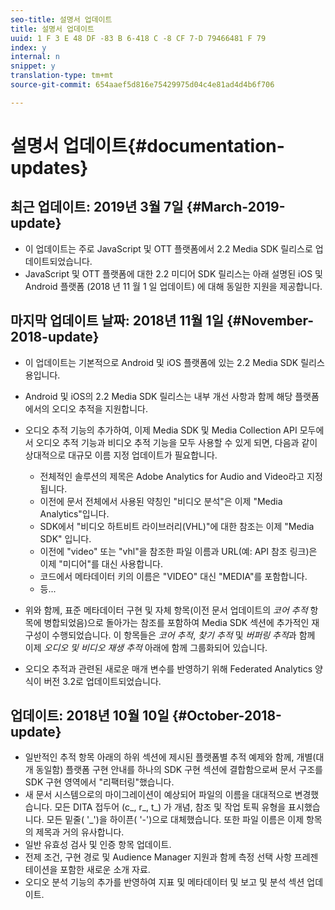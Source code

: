 ```yaml
---
seo-title: 설명서 업데이트
title: 설명서 업데이트
uuid: 1 F 3 E 48 DF -83 B 6-418 C -8 CF 7-D 79466481 F 79
index: y
internal: n
snippet: y
translation-type: tm+mt
source-git-commit: 654aaef5d816e75429975d04c4e81ad4d4b6f706

---
```



# 설명서 업데이트{#documentation-updates}

## 최근 업데이트: 2019년 3월 7일 {#March-2019-update}

* 이 업데이트는 주로 JavaScript 및 OTT 플랫폼에서 2.2 Media SDK 릴리스로 업데이트되었습니다.
* JavaScript 및 OTT 플랫폼에 대한 2.2 미디어 SDK 릴리스는 아래 설명된 iOS 및 Android 플랫폼 (2018 년 11 월 1 일 업데이트) 에 대해 동일한 지원을 제공합니다.

## 마지막 업데이트 날짜: 2018년 11월 1일 {#November-2018-update}

* 이 업데이트는 기본적으로 Android 및 iOS 플랫폼에 있는 2.2 Media SDK 릴리스용입니다.
* Android 및 iOS의 2.2 Media SDK 릴리스는 내부 개선 사항과 함께 해당 플랫폼에서의 오디오 추적을 지원합니다.
* 오디오 추적 기능의 추가하여, 이제 Media SDK 및 Media Collection API 모두에서 오디오 추적 기능과 비디오 추적 기능을 모두 사용할 수 있게 되면, 다음과 같이 상대적으로 대규모 이름 지정 업데이트가 필요합니다.

   * 전체적인 솔루션의 제목은 Adobe Analytics for Audio and Video라고 지정됩니다.
   * 이전에 문서 전체에서 사용된 약칭인 "비디오 분석"은 이제 "Media Analytics"입니다.
   * SDK에서 "비디오 하트비트 라이브러리(VHL)"에 대한 참조는 이제 "Media SDK" 입니다.
   * 이전에 "video" 또는 "vhl"을 참조한 파일 이름과 URL(예: API 참조 링크)은 이제 "미디어"를 대신 사용합니다.
   * 코드에서 메타데이터 키의 이름은 "VIDEO" 대신 "MEDIA"를 포함합니다.
   * 등...

* 위와 함께, 표준 메타데이터 구현 및 자체 항목(이전 문서 업데이트의 *코어 추적* 항목에 병합되었음)으로 돌아가는 참조를 포함하여 Media SDK 섹션에 추가적인 재구성이 수행되었습니다. 이 항목들은 *코어 추적*, *찾기 추적* 및 *버퍼링 추적*&#x200B;과 함께 이제 *오디오 및 비디오 재생 추적* 아래에 함께 그룹화되어 있습니다.

* 오디오 추적과 관련된 새로운 매개 변수를 반영하기 위해 Federated Analytics 양식이 버전 3.2로 업데이트되었습니다.

## 업데이트: 2018년 10월 10일 {#October-2018-update}

* 일반적인 추적 항목 아래의 하위 섹션에 제시된 플랫폼별 추적 예제와 함께, 개별(대개 동일함) 플랫폼 구현 안내를 하나의 SDK 구현 섹션에 결합함으로써 문서 구조를 SDK 구현 영역에서 "리팩터링"했습니다.
* 새 문서 시스템으로의 마이그레이션이 예상되어 파일의 이름을 대대적으로 변경했습니다. 모든 DITA 접두어 (c_, r_, t_) 가 개념, 참조 및 작업 토픽 유형을 표시했습니다. 모든 밑줄( '_')을 하이픈( '-')으로 대체했습니다. 또한 파일 이름은 이제 항목의 제목과 거의 유사합니다.
* 일반 유효성 검사 및 인증 항목 업데이트.
* 전제 조건, 구현 경로 및 Audience Manager 지원과 함께 측정 선택 사항 프레젠테이션을 포함한 새로운 소개 자료.
* 오디오 분석 기능의 추가를 반영하여 지표 및 메타데이터 및 보고 및 분석 섹션 업데이트.

